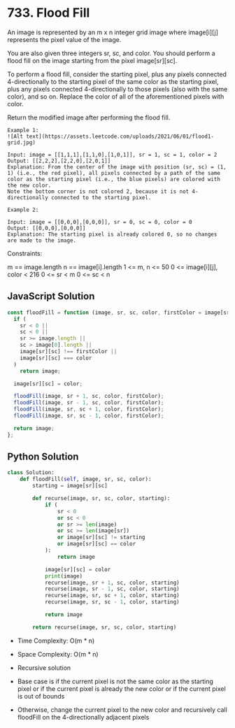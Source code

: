 # 733. Flood Fill

An image is represented by an m x n integer grid image where image[i][j] represents the pixel value of the image.

You are also given three integers sr, sc, and color. You should perform a flood fill on the image starting from the pixel image[sr][sc].

To perform a flood fill, consider the starting pixel, plus any pixels connected 4-directionally to the starting pixel of the same color as the starting pixel, plus any pixels connected 4-directionally to those pixels (also with the same color), and so on. Replace the color of all of the aforementioned pixels with color.

Return the modified image after performing the flood fill.

```
Example 1:
![Alt text](https://assets.leetcode.com/uploads/2021/06/01/flood1-grid.jpg)

Input: image = [[1,1,1],[1,1,0],[1,0,1]], sr = 1, sc = 1, color = 2
Output: [[2,2,2],[2,2,0],[2,0,1]]
Explanation: From the center of the image with position (sr, sc) = (1, 1) (i.e., the red pixel), all pixels connected by a path of the same color as the starting pixel (i.e., the blue pixels) are colored with the new color.
Note the bottom corner is not colored 2, because it is not 4-directionally connected to the starting pixel.

Example 2:

Input: image = [[0,0,0],[0,0,0]], sr = 0, sc = 0, color = 0
Output: [[0,0,0],[0,0,0]]
Explanation: The starting pixel is already colored 0, so no changes are made to the image.
```

Constraints:

m == image.length
n == image[i].length
1 <= m, n <= 50
0 <= image[i][j], color < 216
0 <= sr < m
0 <= sc < n

## JavaScript Solution

```js
const floodFill = function (image, sr, sc, color, firstColor = image[sr][sc]) {
  if (
    sr < 0 ||
    sc < 0 ||
    sr >= image.length ||
    sc > image[0].length ||
    image[sr][sc] !== firstColor ||
    image[sr][sc] === color
  )
    return image;

  image[sr][sc] = color;

  floodFill(image, sr + 1, sc, color, firstColor);
  floodFill(image, sr - 1, sc, color, firstColor);
  floodFill(image, sr, sc + 1, color, firstColor);
  floodFill(image, sr, sc - 1, color, firstColor);

  return image;
};
```

## Python Solution

```py
class Solution:
    def floodFill(self, image, sr, sc, color):
        starting = image[sr][sc]

        def recurse(image, sr, sc, color, starting):
            if (
                sr < 0
                or sc < 0
                or sr >= len(image)
                or sc >= len(image[sr])
                or image[sr][sc] != starting
                or image[sr][sc] == color
            ):
                return image

            image[sr][sc] = color
            print(image)
            recurse(image, sr + 1, sc, color, starting)
            recurse(image, sr - 1, sc, color, starting)
            recurse(image, sr, sc + 1, color, starting)
            recurse(image, sr, sc - 1, color, starting)

            return image

        return recurse(image, sr, sc, color, starting)
```

- Time Complexity: O(m \* n)
- Space Complexity: O(m \* n)

- Recursive solution
- Base case is if the current pixel is not the same color as the starting pixel or if the current pixel is already the new color or if the current pixel is out of bounds
- Otherwise, change the current pixel to the new color and recursively call floodFill on the 4-directionally adjacent pixels
